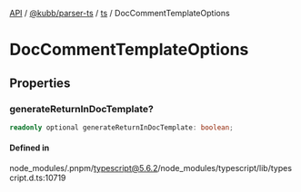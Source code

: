 [API](../../../../../packages.md) / [@kubb/parser-ts](../../../index.md) / [ts](../index.md) / DocCommentTemplateOptions

# DocCommentTemplateOptions

## Properties

### generateReturnInDocTemplate?

```ts
readonly optional generateReturnInDocTemplate: boolean;
```

#### Defined in

node\_modules/.pnpm/typescript@5.6.2/node\_modules/typescript/lib/typescript.d.ts:10719
